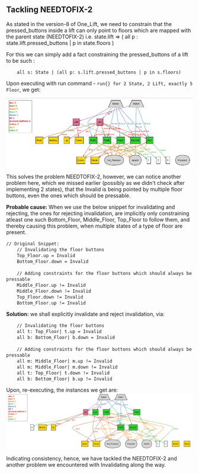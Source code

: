 ## Tackling NEEDTOFIX-2

As stated in the version-8 of One_Lift, we need to constrain that the pressed_buttons inside a lift can only point to floors which are mapped with the parent state 
(NEEDTOFIX-2) i.e. state.lift => ( all p : state.lift.pressed_buttons | p in state.floors )  

For this we can simply add a fact constraining the pressed_buttons of a lift to be such :
```
	all s: State | (all p: s.lift.pressed_buttons | p in s.floors)
```

Upon executing with run command - `run{} for 2 State, 2 Lift, exactly 5 Floor`, we get:

![Alloy_States](10_Ordering_Lift_1.png)

This solves the problem NEEDTOFIX-2, however, we can notice another problem here, which we missed earlier (possibly as we didn't check after implementing 2 states), that the Invalid is being pointed by multiple floor buttons, even the ones which should be pressable.

**Probable cause:** When we use the below snippet for invalidating and rejecting, the ones for rejecting invalidation, are implicitly only constraining atleast one such Bottom_Floor, Middle_Floor, Top_Floor to follow them, and thereby causing this problem, when multiple states of a type of floor are present.
```
// Original Snippet:
	// Invalidating the floor buttons
	Top_Floor.up = Invalid
	Bottom_Floor.down = Invalid
	
	// Adding constraints for the floor buttons which should always be pressable
	Middle_Floor.up != Invalid
	Middle_Floor.down != Invalid
	Top_Floor.down != Invalid
	Bottom_Floor.up != Invalid
```

**Solution:** we shall explicitly invalidate and reject invalidation, via:
```
	// Invalidating the floor buttons
	all t: Top_Floor| t.up = Invalid
	all b: Bottom_Floor| b.down = Invalid
	
	// Adding constraints for the floor buttons which should always be pressable
	all m: Middle_Floor| m.up != Invalid
	all m: Middle_Floor| m.down != Invalid
	all t: Top_Floor| t.down != Invalid
	all b: Bottom_Floor| b.up != Invalid
```
Upon, re-executing, the instances we get are:
![Alloy_States](10_Ordering_Lift_2.png)

Indicating consistency, hence, we have tackled the NEEDTOFIX-2 and another problem we encountered with Invalidating along the way.
